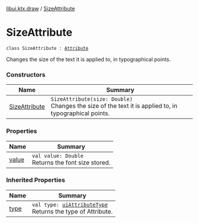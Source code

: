 [libui.ktx.draw](../README.md) / [SizeAttribute](README.md)

# SizeAttribute

`class SizeAttribute : `[`Attribute`](../-attribute/README.md)

Changes the size of the text it is applied to, in typographical points.

### Constructors

| Name | Summary |
|---|---|
| [SizeAttribute](-size-attribute.md) | `SizeAttribute(size: Double)`<br>Changes the size of the text it is applied to, in typographical points. |

### Properties

| Name | Summary |
|---|---|
| [value](value.md) | `val value: Double`<br>Returns the font size stored. |

### Inherited Properties

| Name | Summary |
|---|---|
| [type](../-attribute/type.md) | `val type: `[`uiAttributeType`](../../libui/ui-attribute-type.md)<br>Returns the type of Attribute. |
